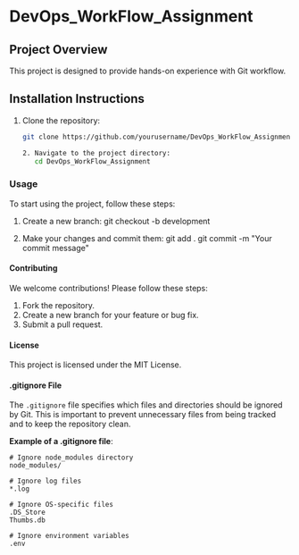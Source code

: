 # DevOps_WorkFlow_Assignment

## Project Overview
This project is designed to provide hands-on experience with Git workflow.

## Installation Instructions
1. Clone the repository:
   ```bash
   git clone https://github.com/yourusername/DevOps_WorkFlow_Assignment.git

   2. Navigate to the project directory:
      cd DevOps_WorkFlow_Assignment
### Usage
To start using the project, follow these steps:

1. Create a new branch:
git checkout -b development

2. Make your changes and commit them:
git add .
git commit -m "Your commit message"

#### Contributing
We welcome contributions! Please follow these steps:

1. Fork the repository.
2. Create a new branch for your feature or bug fix.
3. Submit a pull request.

#### License
This project is licensed under the MIT License.


#### .gitignore File
The `.gitignore` file specifies which files and directories should be ignored by Git. This is important to prevent unnecessary files from being tracked and to keep the repository clean.

**Example of a .gitignore file**:
```plaintext
# Ignore node_modules directory
node_modules/

# Ignore log files
*.log

# Ignore OS-specific files
.DS_Store
Thumbs.db

# Ignore environment variables
.env




